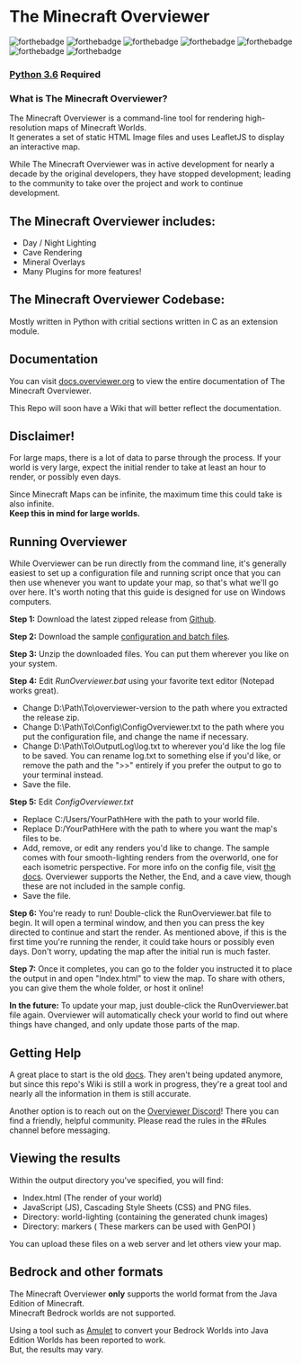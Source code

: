 # The Minecraft Overviewer
![forthebadge](https://forthebadge.com/images/badges/built-by-developers.svg)
![forthebadge](https://forthebadge.com/images/badges/open-source.svg)
![forthebadge](https://forthebadge.com/images/badges/made-with-crayons.svg)
![forthebadge](https://forthebadge.com/images/badges/made-with-python.svg)
![forthebadge](https://forthebadge.com/images/badges/made-with-c.svg)
![forthebadge](https://forthebadge.com/images/badges/does-not-contain-treenuts.svg)
![forthebadge](https://forthebadge.com/images/badges/powered-by-black-magic.svg)

### [Python 3.6](https://www.python.org/downloads/release/python-360/) Required

### What is The Minecraft Overviewer?
The Minecraft Overviewer is a command-line tool for rendering high-resolution maps of Minecraft Worlds.\
It generates a set of static HTML Image files and uses LeafletJS to display an interactive map.

While The Minecraft Overviewer was in active development for nearly a decade by the original developers, they have stopped development; leading to the community to take over the project and work to continue development.

## The Minecraft Overviewer includes:
- Day / Night Lighting
- Cave Rendering
- Mineral Overlays
- Many Plugins for more features!

## The Minecraft Overviewer Codebase:
Mostly written in Python with critial sections written in C as an extension module.

## Documentation
You can visit [docs.overviewer.org](https://docs.overviewer.org) to view the entire documentation of The Minecraft Overviewer.

This Repo will soon have a Wiki that will better reflect the documentation.

## Disclaimer!
For large maps, there is a lot of data to parse through the process. If your world is very large, expect the initial render to take at least an hour to render, or possibly even days.

Since Minecraft Maps can be infinite, the maximum time this could take is also infinite.\
**Keep this in mind for large worlds.**

## Running Overviewer

While Overviewer can be run directly from the command line, it's generally easiest to set up a configuration file and running script once that you can then use whenever you want to update your map, so that's what we'll go over here. It's worth noting that this guide is designed for use on Windows computers.

**Step 1:** Download the latest zipped release from [Github](https://github.com/GregoryAM-SP/The-Minecraft-Overviewer/releases).

**Step 2:** Download the sample [configuration and batch files](https://josh47.com/i/SampleOverviewerFiles.zip).

**Step 3:** Unzip the downloaded files. You can put them wherever you like on your system.

**Step 4:** Edit *RunOverviewer.bat* using your favorite text editor (Notepad works great). 

 - Change D:\Path\To\overviewer-version to the path where you extracted the release zip.
 - Change D:\Path\To\Config\ConfigOverviewer.txt to the path where you put the configuration file, and change the name if necessary.
 - Change D:\Path\To\OutputLog\log.txt to wherever you'd like the log file to be saved. You can rename log.txt to something else if you'd like, or remove the path and the ">>" entirely if you prefer the output to go to your terminal instead.
 - Save the file.

**Step 5:** Edit *ConfigOverviewer.txt*

 - Replace C:/Users/YourPathHere with the path to your world file.
 - Replace D:/YourPathHere with the path to where you want the map's files to be.
 - Add, remove, or edit any renders you'd like to change. The sample comes with four smooth-lighting renders from the overworld, one for each isometric perspective. For more info on the config file, visit [the docs](http://docs.overviewer.org/en/latest/config/). Overviewer supports the Nether, the End, and a cave view, though these are not included in the sample config.
 - Save the file.

**Step 6:** You're ready to run! Double-click the RunOverviewer.bat file to begin. It will open a terminal window, and then you can press the key directed to continue and start the render. As mentioned above, if this is the first time you're running the render, it could take hours or possibly even days. Don't worry, updating the map after the initial run is much faster.

**Step 7:** Once it completes, you can go to the folder you instructed it to place the output in and open "Index.html" to view the map. To share with others, you can give them the whole folder, or host it online!

**In the future:** To update your map, just double-click the RunOverviewer.bat file again. Overviewer will automatically check your world to find out where things have changed, and only update those parts of the map.

## Getting Help
A great place to start is the old [docs](http://docs.overviewer.org/en/latest/). They aren't being updated anymore, but since this repo's Wiki is still a work in progress, they're a great tool and nearly all the information in them is still accurate.

Another option is to reach out on the [Overviewer Discord](https://discord.gg/32Bz2yW)! There you can find a friendly, helpful community. Please read the rules in the \#Rules channel before messaging.

## Viewing the results
Within the output directory you've specified, you will find:
- Index.html (The render of your world)
- JavaScript (JS), Cascading Style Sheets (CSS) and PNG files.
- Directory: world-lighting (containing the generated chunk images)
- Directory: markers ( These markers can be used with GenPOI )

You can upload these files on a web server and let others view your map.

## Bedrock and other formats
The Minecraft Overviewer **only** supports the world format from the Java Edition of Minecraft.\
Minecraft Bedrock worlds are not supported.

Using a tool such as [Amulet](https://www.amuletmc.com/) to convert your Bedrock Worlds into Java Edition Worlds has been reported to work.\
But, the results may vary.
